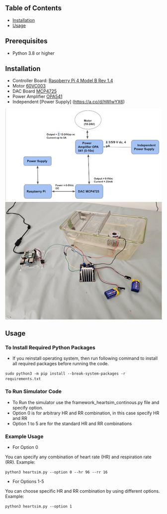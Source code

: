 ## Table of Contents
- [Installation](#installation)
- [Usage](#usage)

## Prerequisites
- Python 3.8 or higher

## Installation
- Controller Board: [Raspberry Pi 4 Model B Rev 1.4](https://www.raspberrypi.com/products/raspberry-pi-4-model-b/)
- Motor [60VC003](https://www.smoothmotor.com/video/products-detail-3207327)
- DAC Board [MCP4725](https://www.microchip.com/en-us/product/mcp4725)
- Power Amplifier [OPA541](https://www.ti.com/lit/ds/symlink/opa541.pdf?ts=1736251871643&ref_url=https%253A%252F%252Fwww.mouser.cn%252F)
- Independent [Power Supply] (https://a.co/d/hWlwYX6) 

![Flow Chart](arch.png)
![Installation](pic.jpg)

## Usage

### To Install Required Python Packages

- If you reinstall operating system, then run following command to install all required packages before running the code.

`
sudo python3 -m pip install --break-system-packages -r requirements.txt
`

### To Run Simulator Code

- To Run the simulator use the framework_heartsim_continous.py file and specify option.
- Option 0 is for arbitrary HR and RR combination, in this case specify HR and RR
- Option 1 to 5 are for the standard HR and RR combinations

### Example Usage

- For Option 0

You can specify any combination of heart rate (HR) and respiration rate (RR). Example: 

`
python3 heartsim.py --option 0 --hr 96 --rr 16
`


- For Options 1-5

You can choose specific HR and RR combination by using different options. Example: 

`
python3 heartsim.py --option 1
`
